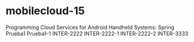 # mobilecloud-15
Programming Cloud Services for Android Handheld Systems: Spring
Prueba1
Prueba1-1
INTER-2222
INTER-2222-1
INTER-2222-2
INTER-3333